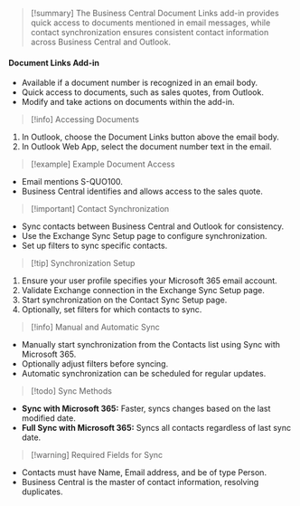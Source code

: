 >[!summary]
>The Business Central Document Links add-in provides quick access to documents mentioned in email messages, while contact synchronization ensures consistent contact information across Business Central and Outlook.

#### Document Links Add-in
- Available if a document number is recognized in an email body.
- Quick access to documents, such as sales quotes, from Outlook.
- Modify and take actions on documents within the add-in.

>[!info] Accessing Documents
1. In Outlook, choose the Document Links button above the email body.
2. In Outlook Web App, select the document number text in the email.

>[!example] Example Document Access
- Email mentions S-QUO100.
- Business Central identifies and allows access to the sales quote.

>[!important] Contact Synchronization
- Sync contacts between Business Central and Outlook for consistency.
- Use the Exchange Sync Setup page to configure synchronization.
- Set up filters to sync specific contacts.

>[!tip] Synchronization Setup
1. Ensure your user profile specifies your Microsoft 365 email account.
2. Validate Exchange connection in the Exchange Sync Setup page.
3. Start synchronization on the Contact Sync Setup page.
4. Optionally, set filters for which contacts to sync.

>[!info] Manual and Automatic Sync
- Manually start synchronization from the Contacts list using Sync with Microsoft 365.
- Optionally adjust filters before syncing.
- Automatic synchronization can be scheduled for regular updates.
>[!todo] Sync Methods
- **Sync with Microsoft 365:** Faster, syncs changes based on the last modified date.
- **Full Sync with Microsoft 365:** Syncs all contacts regardless of last sync date.

>[!warning] Required Fields for Sync
- Contacts must have Name, Email address, and be of type Person.
- Business Central is the master of contact information, resolving duplicates.